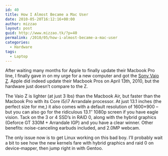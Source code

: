 ```yaml
---
id: 40
title: How I Almost Became a Mac User
date: 2010-05-20T16:12:16+00:00
author: mizzao
layout: post
guid: http://www.mizzao.tk/?p=40
permalink: /2010/05/how-i-almost-became-a-mac-user
categories:
  - Hardware
tags:
  - Laptop
---
```

After waiting many months for Apple to finally update their Macbook Pro line, I finally gave in on my urge for a new computer and got the [Sony Vaio Z](http://www.sonystyle.com/webapp/wcs/stores/servlet/CategoryDisplay?catalogId=10551&storeId=10151&langId=-1&categoryId=8198552921644570897). Apple did indeed update their Macbook Pros on April 13th, 2010, but the hardware just doesn&#8217;t compare to the Z.

The Vaio Z is lighter (at just 3 lbs) than the Macbook Air, but faster than the Macbook Pro with its Core i5/i7 Arrandale processor. At just 13.1 inches (the perfect size for me,) it also comes with a default resolution of 1600&#215;900 &#8211; but you can also go for the ridiculous 13.1&#8243; 1080p screen if you have eagle vision. Tack on the 3 or 4 SSD&#8217;s in RAID 0, along with the hybrid graphics (Geforce GT 330M + Arrandale IGP) and you have a clear winner. Other benefits: noise-canceling earbuds included, and 2.0MP webcam.

The only issue now is to get Linux working on this bad boy. I&#8217;ll probably wait a bit to see how the new kernels fare with hybrid graphics and raid 0 on device-mapper, then jump right in with Gentoo.